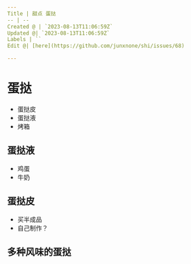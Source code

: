 ```yaml
---
Title | 甜点 蛋挞
-- | --
Created @ | `2023-08-13T11:06:59Z`
Updated @| `2023-08-13T11:06:59Z`
Labels | ``
Edit @| [here](https://github.com/junxnone/shi/issues/68)

---
```

# 蛋挞
- 蛋挞皮
- 蛋挞液
- 烤箱


## 蛋挞液
- 鸡蛋
- 牛奶


## 蛋挞皮
- 买半成品
- 自己制作？

## 多种风味的蛋挞



